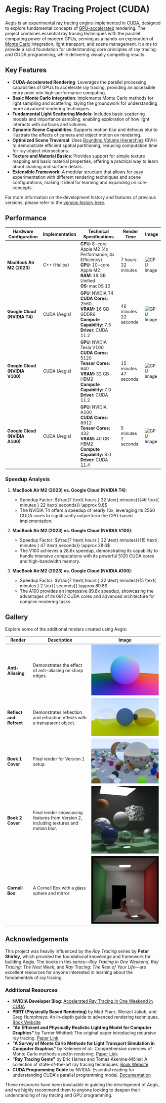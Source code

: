 # Aegis: Ray Tracing Project (CUDA)

Aegis is an experimental ray tracing engine implemented in [CUDA](https://blogs.nvidia.com/blog/what-is-cuda-2/), designed to explore fundamental concepts of [GPU-accelerated](https://www.youtube.com/watch?v=-P28LKWTzrI) rendering. The project combines essential ray tracing techniques with the parallel computing power of modern GPUs, serving as a hands-on exploration of [Monte Carlo](https://en.wikipedia.org/wiki/Monte_Carlo_method) integration, light transport, and scene management. It aims to provide a solid foundation for understanding core principles of ray tracing and CUDA programming, while delivering visually compelling results.

## Key Features

- **CUDA-Accelerated Rendering**: Leverages the parallel processing capabilities of GPUs to accelerate ray tracing, providing an accessible entry point into high-performance computing.
- **Basic Monte Carlo Integration**: Implements Monte Carlo methods for light sampling and scattering, laying the groundwork for understanding more advanced rendering techniques.
- **Fundamental Light Scattering Models**: Includes basic scattering models and importance sampling, enabling exploration of how light interacts with surfaces and volumes.
- **Dynamic Scene Capabilities**: Supports motion blur and defocus blur to illustrate the effects of camera and object motion on rendering.
- **Optimized Scene Traversal**: Uses [Bounding Volume Hierarchies](https://en.wikipedia.org/wiki/Bounding_volume_hierarchy) (BVH) to demonstrate efficient spatial partitioning, reducing computation time for ray-object intersections.
- **Texture and Material Basics**: Provides support for simple texture mapping and basic material properties, offering a practical way to learn about shading and surface details.
- **Extensible Framework**: A modular structure that allows for easy experimentation with different rendering techniques and scene configurations, making it ideal for learning and expanding on core concepts.

For more information on the development history and features of previous versions, please refer to the [version history here](docs/VERSION_HISTORY.md).

## Performance

| Hardware Configuration         | Implementation | Technical Specifications                                                                                                                                              | Render Time           | Image                                |
| ------------------------------ | -------------- | --------------------------------------------------------------------------------------------------------------------------------------------------------------------- | --------------------- | ------------------------------------ |
| **MacBook Air M2 (2023)**      | C++ (Helios)   | **CPU:** 8-core Apple M2 (4x Performance, 4x Efficiency) <br> **GPU:** 10-core Apple M2 <br> **RAM:** 16 GB Unified <br> **OS:** macOS 13                             | 7 hours 32 minutes    | ![CPU Image](images/book1_final.png) |
| **Google Cloud (NVIDIA T4)**   | CUDA (Aegis)   | **GPU:** NVIDIA T4 <br> **CUDA Cores:** 2560 <br> **VRAM:** 16 GB GDDR6 <br> **Compute Capability:** 7.5 <br> **Driver:** CUDA 11.2                                   | 46 minutes 22 seconds | ![GPU Image](images/book1_final.png) |
| **Google Cloud (NVIDIA V100)** | CUDA (Aegis)   | **GPU:** NVIDIA Tesla V100 <br> **CUDA Cores:** 5120 <br> **Tensor Cores:** 640 <br> **VRAM:** 32 GB HBM2 <br> **Compute Capability:** 7.0 <br> **Driver:** CUDA 11.2 | 15 minutes 47 seconds | ![GPU Image](images/book1_final.png) |
| **Google Cloud (NVIDIA A100)** | CUDA (Aegis)   | **GPU:** NVIDIA A100 <br> **CUDA Cores:** 6912 <br> **Tensor Cores:** 432 <br> **VRAM:** 40 GB HBM2 <br> **Compute Capability:** 8.0 <br> **Driver:** CUDA 11.4       | 5 minutes 2 seconds   | ![GPU Image](images/book1_final.png) |

### Speedup Analysis

1. **MacBook Air M2 (2023) vs. Google Cloud (NVIDIA T4)**:

   - Speedup Factor: $\frac{7 \text{ hours } 32 \text{ minutes}}{46 \text{ minutes } 22 \text{ seconds}} \approx 9.8$
   - The NVIDIA T4 offers a speedup of nearly 10x, leveraging its 2560 CUDA cores to significantly outperform the CPU-based implementation.

2. **MacBook Air M2 (2023) vs. Google Cloud (NVIDIA V100)**:

   - Speedup Factor: $\frac{7 \text{ hours } 32 \text{ minutes}}{15 \text{ minutes } 47 \text{ seconds}} \approx 28.6$
   - The V100 achieves a 28.6x speedup, demonstrating its capability to handle intensive computations with its powerful 5120 CUDA cores and high-bandwidth memory.

3. **MacBook Air M2 (2023) vs. Google Cloud (NVIDIA A100)**:
   - Speedup Factor: $\frac{7 \text{ hours } 32 \text{ minutes}}{5 \text{ minutes } 2 \text{ seconds}} \approx 89.8$
   - The A100 provides an impressive 89.8x speedup, showcasing the advantages of its 6912 CUDA cores and advanced architecture for complex rendering tasks.

## Gallery

Explore some of the additional renders created using Aegis:

| Render                  | Description                                                                          | Image                                                  |
| ----------------------- | ------------------------------------------------------------------------------------ | ------------------------------------------------------ |
| **Anti-Aliasing**       | Demonstrates the effect of anti-aliasing on sharp edges.                             | ![Anti Aliasing](images/anti_alliasing.png)            |
| **Reflect and Refract** | Demonstrates reflection and refraction effects with a transparent object.            | ![Reflect and Refract](images/reflect_and_refract.png) |
| **Book 1 Cover**        | Final render for Version 1 setup.                                                    | ![Book 1 Alt](images/book1_final_alt.png)              |
| **Book 2 Cover**        | Final render showcasing features from Version 2, including textures and motion blur. | ![Book 2 Final](images/book2_final_optimized.png)      |
| **Cornell Box**         | A Cornell Box with a glass sphere and mirror.                                        | ![Cornell Sphere](images/cornell_sphere+mirror.png)    |

## Acknowledgements

This project was heavily influenced by the _Ray Tracing_ series by **Peter Shirley**, which provided the foundational knowledge and framework for building Aegis. The books in this series—_Ray Tracing in One Weekend_, _Ray Tracing: The Next Week_, and _Ray Tracing: The Rest of Your Life_—are excellent resources for anyone interested in learning about the fundamentals of ray tracing.

### Additional Resources

- **NVIDIA Developer Blog**: [Accelerated Ray Tracing in One Weekend in CUDA](https://developer.nvidia.com/blog/accelerated-ray-tracing-cuda/)
- **PBRT (Physically Based Rendering)** by Matt Pharr, Wenzel Jakob, and Greg Humphreys: An in-depth guide to advanced rendering techniques. [Book Website](http://www.pbrt.org/)
- **"An Efficient and Physically Realistic Lighting Model for Computer Graphics"** by Turner Whitted: The original paper introducing recursive ray tracing. [Paper Link](https://dl.acm.org/doi/10.1145/358876.358881)
- **"A Survey of Monte Carlo Methods for Light Transport Simulation in Computer Graphics"** by Kelemen et al.: Comprehensive overview of Monte Carlo methods used in rendering. [Paper Link](https://link.springer.com/chapter/10.1007/978-3-540-29945-7_23)
- **"Ray Tracing Gems"** by Eric Haines and Tomas Akenine-Möller: A collection of state-of-the-art ray tracing techniques. [Book Website](http://www.realtimerendering.com/raytracinggems/)
- **CUDA Programming Guide** by NVIDIA: Essential reading for understanding CUDA's parallel programming model. [Documentation](https://docs.nvidia.com/cuda/cuda-c-programming-guide/index.html)

These resources have been invaluable in guiding the development of Aegis, and we highly recommend them to anyone looking to deepen their understanding of ray tracing and GPU programming.
